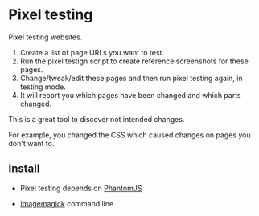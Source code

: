 Pixel testing
=============

Pixel testing websites.

1. Create a list of page URLs you want to test.
2. Run the pixel testign script to create reference screenshots for these pages.
3. Change/tweak/edit these pages and then run pixel testing again, in
   testing mode.
4. It will report you which pages have been changed and which parts
   changed.

This is a great tool to discover not intended changes.

For example, you changed the CSS which caused changes on pages you
don't want to.





Install
-------

* Pixel testing depends on [PhantomJS](http://www.phantomjs.org/)

* [Imagemagick](http://www.imagemagick.org/script/index.php) command
  line

